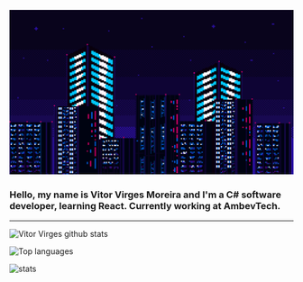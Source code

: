 ![Gif](citygif.gif)
### Hello, my name is Vitor Virges Moreira and I'm a C# software developer, learning React. Currently working at AmbevTech. 
***
![Vitor Virges github stats](https://github-readme-stats.vercel.app/api?username=VitorVirgesMoreira&theme=algolia&show_icons=true)

![Top languages](https://github-readme-stats.vercel.app/api/top-langs/?username=VitorVirges)

![stats](https://github-readme-stats.vercel.app/api/wakatime?username=VitorVirges)
